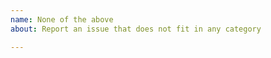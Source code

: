 ```yaml
---
name: None of the above
about: Report an issue that does not fit in any category

---
```


<!--
READ BEFORE PROCEEDING

You need to know that this is a project mantained by a very small team, of 1 person.
If you choose to open a generic issue without a template it will be categorized as low priority, and if is not interesting will be probably closed without an answer.
Issue failing to comply with the above templates will be closed too.
-->
